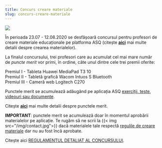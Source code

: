 ```yaml
---
title: Concurs creare materiale
slug: concurs-creare-materiale
---
```

![](/img/concurs.jpg)

În perioada 23.07 - 12.08.2020 se desfășoară concursul pentru profesori de creare materiale educaționale pe platforma ASQ (citește [**aici**](/creare-materiale/) mai multe detalii despre crearea materialelor).

La finalul concursului, trei profesori care au acumulat cel mai mare număr de *puncte merit* vor primi, în ordine, câte unul dintre cele trei premii oferite:

Premiul I - Tableta Huawei MediaPad T3 10\
Premiul II - Tabletă grafică Wacom Intuos S Bluetooth\
Premiul III - Cameră web Logitech C270

Punctele merit se acumulează adăugând pe aplicația ASQ [exerciții, teste, videouri sau documente](/exercitii-teste-videouri/).

Citește [**aici**](/puncte-merit-si-medalii/) mai multe detalii despre punctele merit.

**IMPORTANT**: punctele merit se acumulează doar în momentul aprobării materialelor pe aplicație. Te rugăm să ne scrii la {{< img src="/img/contact.jpg">}} dacă materialele tale respectă [regulile de creare materiale](/reguli-generale/) dar nu au fost încă aprobate.

Citește aici [REGULAMENTUL DETALIAT AL CONCURSULUI](/regulament-concurs/).